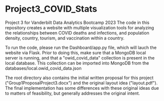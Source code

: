 # Project3_COVID_Stats
Project 3 for Vanderbilt Data Analytics Bootcamp 2023
The code in this repository creates a website with multiple visualization tools for analyzing 
the relationships between COVID deaths and infections, and population density, country,
tourism, and vaccination within a country.

To run the code, please run the Dashboard/app.py file, which will lauch the website via Flask.
Prior to doing this, make sure that a MongoDB local server is running, and that
a "owid_covid_data" collection is present in the local database. This collection
can be imported into MongoDB from the databases/local.owid_covid_data.json

The root directory also contains the initial written proposal for this project ("Group1ProposalProject3.docx") and 
the original layout idea ("layout.pdf"). The final implementation has some differences with these original ideas
due to matters of feasibility, but generally addresses the original intent. 